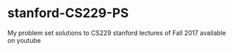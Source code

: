 # stanford-CS229-PS
My problem set solutions to CS229 stanford lectures of Fall 2017 available on youtube


